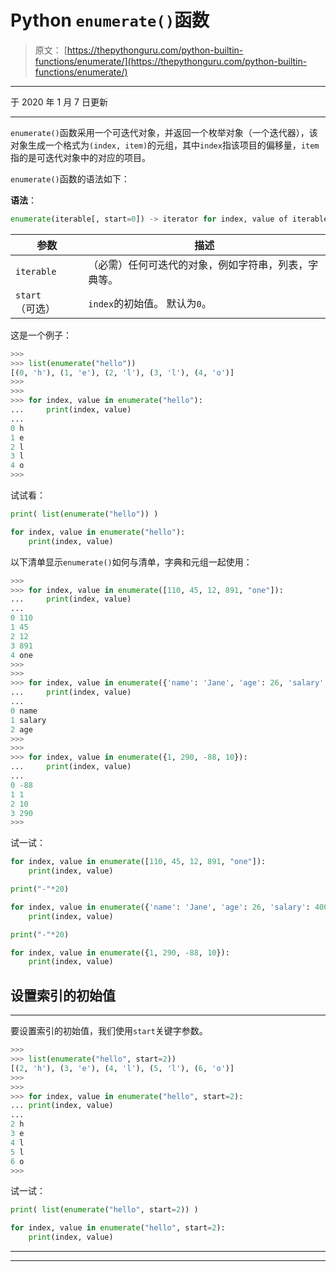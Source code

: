 # Python `enumerate()`函数

> 原文： [https://thepythonguru.com/python-builtin-functions/enumerate/](https://thepythonguru.com/python-builtin-functions/enumerate/)

* * *

于 2020 年 1 月 7 日更新

* * *

`enumerate()`函数采用一个可迭代对象，并返回一个枚举对象（一个迭代器），该对象生成一个格式为`(index, item)`的元组，其中`index`指该项目的偏移量，`item`指的是可迭代对象中的对应的项目。

`enumerate()`函数的语法如下：

**语法**：

```py
enumerate(iterable[, start=0]) -> iterator for index, value of iterable

```

| 参数 | 描述 |
| --- | --- |
| `iterable` | （必需）任何可迭代的对象，例如字符串，列表，字典等。 |
| `start`（可选） | `index`的初始值。 默认为`0`。 |

这是一个例子：

```py
>>> 
>>> list(enumerate("hello"))
[(0, 'h'), (1, 'e'), (2, 'l'), (3, 'l'), (4, 'o')]
>>> 
>>>
>>> for index, value in enumerate("hello"):
...     print(index, value)
... 
0 h
1 e
2 l
3 l
4 o
>>>

```

试试看：

```py
print( list(enumerate("hello")) )

for index, value in enumerate("hello"):
    print(index, value) 
```

以下清单显示`enumerate()`如何与清单，字典和元组一起使用：

```py
>>> 
>>> for index, value in enumerate([110, 45, 12, 891, "one"]):
...     print(index, value)
... 
0 110
1 45
2 12
3 891
4 one
>>> 
>>> 
>>> for index, value in enumerate({'name': 'Jane', 'age': 26, 'salary': 40000}):
...     print(index, value)
... 
0 name
1 salary
2 age
>>> 
>>> 
>>> for index, value in enumerate({1, 290, -88, 10}):
...     print(index, value)
... 
0 -88
1 1
2 10
3 290
>>>

```

试一试：

```py
for index, value in enumerate([110, 45, 12, 891, "one"]):
    print(index, value)

print("-"*20)

for index, value in enumerate({'name': 'Jane', 'age': 26, 'salary': 40000}):
    print(index, value)

print("-"*20)

for index, value in enumerate({1, 290, -88, 10}):
    print(index, value) 
```

## 设置索引的初始值

* * *

要设置索引的初始值，我们使用`start`关键字参数。

```py
>>> 
>>> list(enumerate("hello", start=2))
[(2, 'h'), (3, 'e'), (4, 'l'), (5, 'l'), (6, 'o')]
>>> 
>>>
>>> for index, value in enumerate("hello", start=2):
... print(index, value)
... 
2 h
3 e
4 l
5 l
6 o
>>>

```

试一试：

```py
print( list(enumerate("hello", start=2)) )

for index, value in enumerate("hello", start=2):
    print(index, value) 
```

* * *

* * *